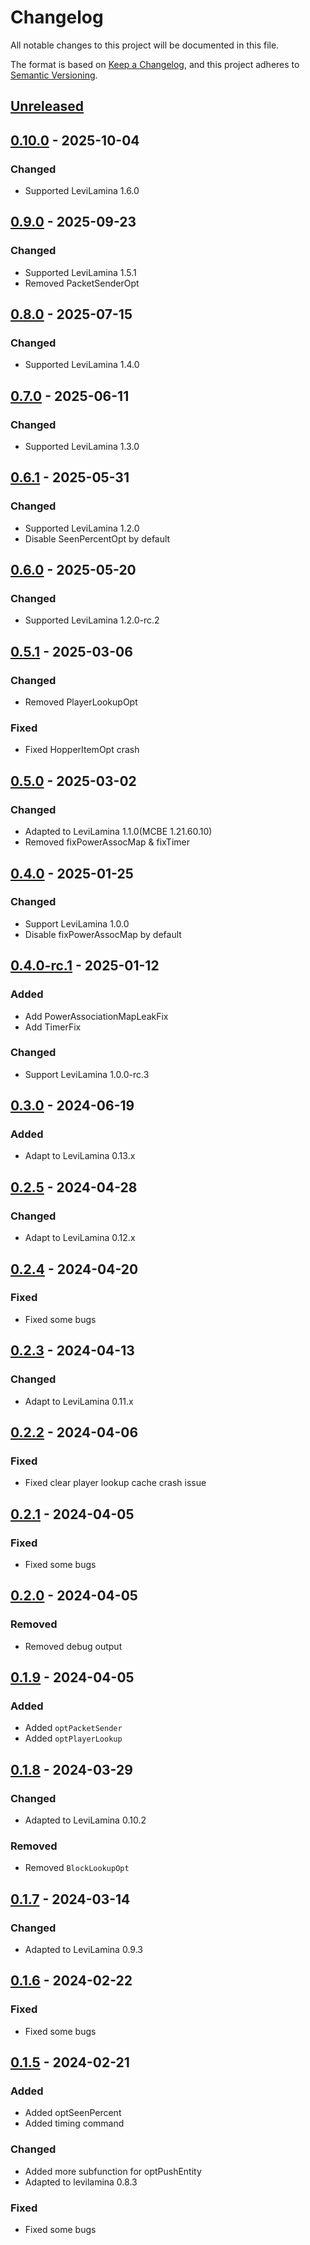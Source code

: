 # Changelog

All notable changes to this project will be documented in this file.

The format is based on [Keep a Changelog](https://keepachangelog.com/en/1.0.0/),
and this project adheres to [Semantic Versioning](https://semver.org/spec/v2.0.0.html).

## [Unreleased]

## [0.10.0] - 2025-10-04

### Changed

- Supported LeviLamina 1.6.0

## [0.9.0] - 2025-09-23

### Changed

- Supported LeviLamina 1.5.1
- Removed PacketSenderOpt

## [0.8.0] - 2025-07-15

### Changed

- Supported LeviLamina 1.4.0

## [0.7.0] - 2025-06-11

### Changed

- Supported LeviLamina 1.3.0

## [0.6.1] - 2025-05-31

### Changed

- Supported LeviLamina 1.2.0
- Disable SeenPercentOpt by default

## [0.6.0] - 2025-05-20

### Changed

- Supported LeviLamina 1.2.0-rc.2

## [0.5.1] - 2025-03-06

### Changed

- Removed PlayerLookupOpt

### Fixed

- Fixed HopperItemOpt crash

## [0.5.0] - 2025-03-02

### Changed

- Adapted to LeviLamina 1.1.0(MCBE 1.21.60.10)
- Removed fixPowerAssocMap & fixTimer

## [0.4.0] - 2025-01-25

### Changed

- Support LeviLamina 1.0.0
- Disable fixPowerAssocMap by default

## [0.4.0-rc.1] - 2025-01-12

### Added

- Add PowerAssociationMapLeakFix
- Add TimerFix

### Changed

- Support LeviLamina 1.0.0-rc.3

## [0.3.0] - 2024-06-19

### Added

- Adapt to LeviLamina 0.13.x

## [0.2.5] - 2024-04-28

### Changed

- Adapt to LeviLamina 0.12.x

## [0.2.4] - 2024-04-20

### Fixed

- Fixed some bugs

## [0.2.3] - 2024-04-13

### Changed

- Adapt to LeviLamina 0.11.x

## [0.2.2] - 2024-04-06

### Fixed

- Fixed clear player lookup cache crash issue

## [0.2.1] - 2024-04-05

### Fixed

- Fixed some bugs

## [0.2.0] - 2024-04-05

### Removed

- Removed debug output

## [0.1.9] - 2024-04-05

### Added

- Added `optPacketSender`
- Added `optPlayerLookup`

## [0.1.8] - 2024-03-29

### Changed

- Adapted to LeviLamina 0.10.2

### Removed

- Removed `BlockLookupOpt`

## [0.1.7] - 2024-03-14

### Changed

- Adapted to LeviLamina 0.9.3

## [0.1.6] - 2024-02-22

### Fixed

- Fixed some bugs

## [0.1.5] - 2024-02-21

### Added

- Added optSeenPercent
- Added timing command

### Changed

- Added more subfunction for optPushEntity
- Adapted to levilamina 0.8.3

### Fixed

- Fixed some bugs

[Unreleased]: https://github.com/LiteLDev/LeviOptimize/compare/v0.10.0...HEAD
[0.10.0]: https://github.com/LiteLDev/LeviOptimize/compare/v0.9.0...v0.10.0
[0.9.0]: https://github.com/LiteLDev/LeviOptimize/compare/v0.8.0...v0.9.0
[0.8.0]: https://github.com/LiteLDev/LeviOptimize/compare/v0.7.0...v0.8.0
[0.7.0]: https://github.com/LiteLDev/LeviOptimize/compare/v0.6.1...v0.7.0
[0.6.1]: https://github.com/LiteLDev/LeviOptimize/compare/v0.6.0...v0.6.1
[0.6.0]: https://github.com/LiteLDev/LeviOptimize/compare/v0.5.1...v0.6.0
[0.5.1]: https://github.com/LiteLDev/LeviOptimize/compare/v0.5.0...v0.5.1
[0.5.0]: https://github.com/LiteLDev/LeviOptimize/compare/v0.4.0...v0.5.0
[0.4.0]: https://github.com/LiteLDev/LeviOptimize/compare/v0.4.0-rc.1...v0.4.0
[0.4.0-rc.1]: https://github.com/LiteLDev/LeviOptimize/compare/v0.3.0...v0.4.0-rc.1
[0.3.0]: https://github.com/LiteLDev/LeviOptimize/compare/v0.2.5...v0.3.0
[0.2.5]: https://github.com/LiteLDev/LeviOptimize/compare/v0.2.4...v0.2.5
[0.2.4]: https://github.com/LiteLDev/LeviOptimize/compare/v0.2.3...v0.2.4
[0.2.3]: https://github.com/LiteLDev/LeviOptimize/compare/v0.2.2...v0.2.3
[0.2.2]: https://github.com/LiteLDev/LeviOptimize/compare/v0.2.1...v0.2.2
[0.2.1]: https://github.com/LiteLDev/LeviOptimize/compare/v0.2.0...v0.2.1
[0.2.0]: https://github.com/LiteLDev/LeviOptimize/compare/v0.1.9...v0.2.0
[0.1.9]: https://github.com/LiteLDev/LeviOptimize/compare/v0.1.8...v0.1.9
[0.1.8]: https://github.com/LiteLDev/LeviOptimize/compare/v0.1.7...v0.1.8
[0.1.7]: https://github.com/LiteLDev/LeviOptimize/compare/v0.1.6...v0.1.7
[0.1.6]: https://github.com/LiteLDev/LeviOptimize/compare/v0.1.5...v0.1.6
[0.1.5]: https://github.com/LiteLDev/LeviOptimize/releases/tag/v0.1.5

